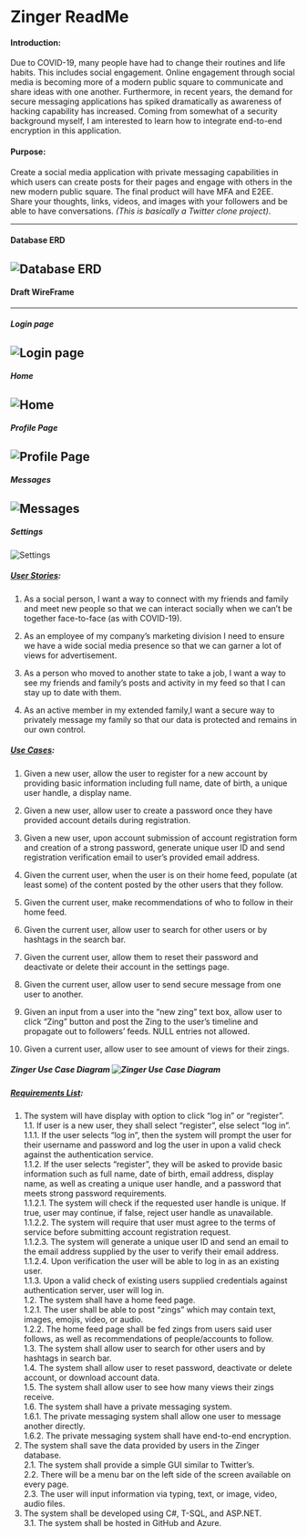 # Zinger ReadMe

#### Introduction:

Due to COVID-19, many people have had to change their routines and life habits. This includes social engagement. Online engagement through social media is becoming more of a modern public square to communicate and share ideas with one another. Furthermore, in recent years, the demand for secure messaging applications has spiked dramatically as awareness of hacking capability has increased. Coming from somewhat of a security background myself, I am interested to learn how to integrate end-to-end encryption in this application.

#### Purpose:

Create a social media application with private messaging capabilities in which users can create posts for their pages and engage with others in the new modern public square. The final product will have MFA and E2EE. Share your thoughts, links, videos, and images with your followers and be able to have conversations. _(This is basically a Twitter clone project)_.
***

#### Database ERD
![Database ERD](https://github.com/mcforma/Zinger/blob/main/Database/Project%20Step%204%20-%20Zinger%20ERD.png)
---

#### Draft WireFrame
---

##### Login page
![Login page](https://github.com/mcforma/Zinger/blob/main/Wireframe/Login.png)
---

##### Home
![Home](https://github.com/mcforma/Zinger/blob/main/Wireframe/Home.png)
---


##### Profile Page
![Profile Page](https://github.com/mcforma/Zinger/blob/main/Wireframe/Profile.png)
---

##### Messages
![Messages](https://github.com/mcforma/Zinger/blob/main/Wireframe/Messages.png)
---

##### Settings
![Settings](https://github.com/mcforma/Zinger/blob/main/Wireframe/Settings.png)

##### [User Stories](https://github.com/mcforma/Zinger/blob/main/Requirements/User%20Stories):

1. As a social person, I want a way to connect with my friends and family and meet new people so that we can interact 
socially when we can’t be together face-to-face (as with COVID-19).

2. As an employee of my company’s marketing division I need to ensure we have a wide social media presence so that we can 
garner a lot of views for advertisement.

3. As a person who moved to another state to take a job, I want a way to see my friends and family’s posts and activity in 
my feed so that I can stay up to date with them.

4. As an active member in my extended family,I want a secure way to privately message my family so that our data is protected 
and remains in our own control.

##### [Use Cases](https://github.com/mcforma/Zinger/blob/main/Requirements/Use%20Cases):

1. Given a new user, allow the user to register for a new account by providing basic information including full name, date of birth, a unique user handle, 
a display name.

2. Given a new user, allow user to create a password once they have provided account details during registration.

3. Given a new user, upon account submission of account registration form and creation of a strong password, generate unique user ID and send registration 
verification email to user’s provided email address.

4. Given the current user, when the user is on their home feed, populate (at least some) of the content posted by the other users that they follow.

5. Given the current user, make recommendations of who to follow in their home feed.

6. Given the current user, allow user to search for other users or by hashtags in the search bar.

7. Given the current user, allow them to reset their password and deactivate or delete their account in the settings page.

8. Given the current user, allow user to send secure message from one user to another.

9. Given an input from a user into the “new zing” text box, allow user to click “Zing” button and post the Zing to the user’s timeline and propagate out to 
followers’ feeds. NULL entries not allowed.

10. Given a current user, allow user to see amount of views for their zings.


##### Zinger Use Case Diagram ![Zinger Use Case Diagram](https://github.com/mcforma/Zinger/blob/main/Requirements/Zinger%20Use%20Case%20Diagram.png)

##### [Requirements List](https://github.com/mcforma/Zinger/blob/main/Requirements/Requirements%20List):

1. The system will have display with option to click “log in” or “register”.<br>
  1.1. If user is a new user, they shall select “register”, else select “log in”.<br>
    1.1.1. If the user selects “log in”, then the system will prompt the user for their username and password and log the user in upon a valid check against the authentication service.<br>
    1.1.2. If the user selects “register”, they will be asked to provide basic information such as full name, date of birth, email address, display name, as well as creating a unique user handle, and a password that meets strong password requirements.<br>
      1.1.2.1. The system will check if the requested user handle is unique. If true, user may continue, if false, reject user handle as unavailable.<br>
      1.1.2.2. The system will require that user must agree to the terms of service before submitting account registration request.<br>
      1.1.2.3. The system will generate a unique user ID and send an email to the email address supplied by the user to verify their email address.<br>
      1.1.2.4. Upon verification the user will be able to log in as an existing user.<br>
    1.1.3. Upon a valid check of existing users supplied credentials against authentication server, user will log in.<br>
  1.2. The system shall have a home feed page.<br>
    1.2.1. The user shall be able to post “zings” which may contain text, images, emojis, video, or audio.<br>
    1.2.2. The home feed page shall be fed zings from users said user follows, as well as recommendations of people/accounts to follow.<br>
  1.3. The system shall allow user to search for other users and by hashtags in search bar.<br>
  1.4. The system shall allow user to reset password, deactivate or delete account, or download account data.<br>
  1.5. The system shall allow user to see how many views their zings receive.<br>
  1.6. The system shall have a private messaging system.<br>
    1.6.1. The private messaging system shall allow one user to message another directly.<br>
    1.6.2. The private messaging system shall have end-to-end encryption.<br>
2. The system shall save the data provided by users in the Zinger database.<br>
  2.1. The system shall provide a simple GUI similar to Twitter’s.<br>
  2.2. There will be a menu bar on the left side of the screen available on every page.<br>
  2.3. The user will input information via typing, text, or image, video, audio files.<br>
3. The system shall be developed using C#, T-SQL, and ASP.NET.<br>
  3.1. The system shall be hosted in GitHub and Azure.<br>

